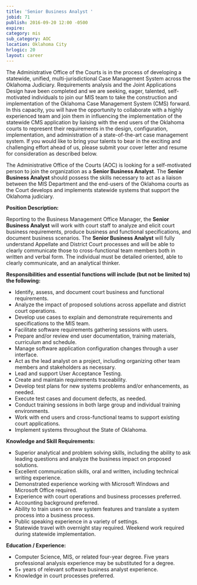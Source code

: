 ```yaml
---
title: 'Senior Business Analyst '
jobid: 71
publish: 2016-09-20 12:00 -0500
expire: 
category: mis
sub_category: AOC
location: Oklahoma City
hrlogic: 20
layout: career
---
```

<p>The Administrative Office of the Courts is in the process of developing a statewide, unified, multi-jurisdictional Case Management System across the Oklahoma Judiciary.  Requirements analysis and the Joint Applications Design have been completed and we are seeking, eager, talented, self-motivated individuals to join our MIS team to take the construction and implementation of the Oklahoma Case Management System (CMS) forward.  In this capacity, you will have the opportunity to collaborate with a highly experienced team and join them in influencing the implementation of the statewide CMS application by liaising with the end users of the Oklahoma courts to represent their requirements in the design, configuration, implementation, and administration of a state-of-the-art case management system.  If you would like to bring your talents to bear in the exciting and challenging effort ahead of us, please submit your cover letter and resume for consideration as described below.</p>
<p>The Administrative Office of the Courts (AOC) is looking for a self-motivated person to join the organization as a <strong>Senior Business Analyst</strong>. The <strong>Senior Business Analyst</strong> should possess the skills necessary to act as a liaison between the MIS Department and the end-users of the Oklahoma courts as the Court develops and implements statewide systems that support the Oklahoma judiciary.</p>
<p><strong>Position Description:</strong></p>
<p>Reporting to the Business Management Office Manager, the <strong>Senior Business Analyst</strong> will work with court staff to analyze and elicit court business requirements, produce business and functional specifications, and document business scenarios.  The <strong>Senior Business Analyst</strong> will fully understand Appellate and District Court processes and will be able to clearly communicate those to cross-functional team members both in written and verbal form. The individual must be detailed oriented, able to clearly communicate, and an analytical thinker.</p>
<p><strong>Responsibilities and essential functions will include (but not be limited to) the following:</strong></p>
<ul>
<li>Identify, assess, and document court business and functional requirements.</li>
<li>Analyze the impact of proposed solutions across appellate and district court operations.</li>
<li>Develop use cases to explain and demonstrate requirements and specifications to the MIS team.</li>
<li>Facilitate software requirements gathering sessions with users.</li>
<li>Prepare and/or review end user documentation, training materials, curriculum and schedule.</li>
<li>Manage software application configuration changes through a user interface.</li>
<li>Act as the lead analyst on a project, including organizing other team members and stakeholders as necessary.</li>
<li>Lead and support User Acceptance Testing.</li>
<li>Create and maintain requirements traceability.</li>
<li>Develop test plans for new systems problems and/or enhancements, as needed.</li>
<li>Execute test cases and document defects, as needed.</li>
<li>Conduct training sessions in both large group and individual training environments.</li>
<li>Work with end users and cross-functional teams to support existing court applications.</li>
<li>Implement systems throughout the State of Oklahoma.</li>
</ul>
<p><strong>Knowledge and Skill Requirements:</strong></p>
<ul>
<li>Superior analytical and problem solving skills, including the ability to ask leading questions and analyze the business impact on proposed solutions.</li>
<li>Excellent communication skills, oral and written, including technical writing experience.</li>
<li>Demonstrated experience working with Microsoft Windows and Microsoft Office required.</li>
<li>Experience with court operations and business processes preferred.</li>
<li>Accounting background preferred.</li>
<li>Ability to train users on new system features and translate a system process into a business process.</li>
<li>Public speaking experience in a variety of settings.</li>
<li>Statewide travel with overnight stay required.  Weekend work required during statewide implementation.</li>
</ul>
<p><strong>Education / Experience:</strong></p>
<ul>
<li>Computer Science, MIS, or related four-year degree.   Five years professional analysis experience may be substituted for a degree.</li>
<li>5+ years of relevant software business analyst experience.</li>
<li>Knowledge in court processes preferred.</li></ul>